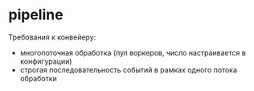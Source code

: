 # pipeline

Требования к конвейеру:
 - многопоточная обработка (пул воркеров, число настраивается в конфигурации)
 - строгая последовательность событий в рамках одного потока обработки